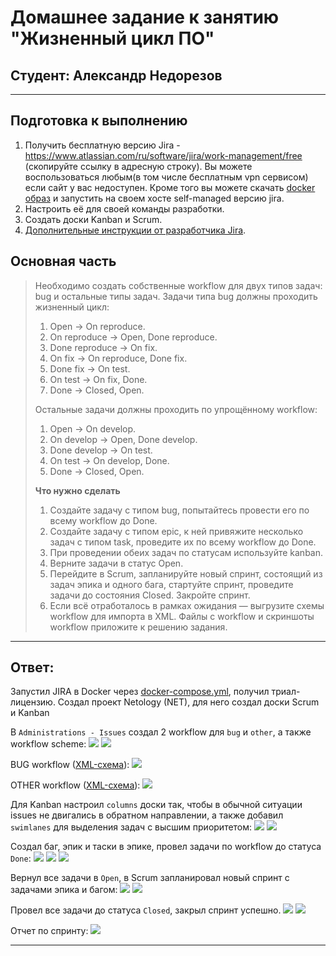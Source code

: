 # Домашнее задание к занятию "Жизненный цикл ПО"
## Студент: Александр Недорезов 

------

## Подготовка к выполнению

1. Получить бесплатную версию Jira - https://www.atlassian.com/ru/software/jira/work-management/free (скопируйте ссылку в адресную строку). 
Вы можете воспользоваться любым(в том числе бесплатным vpn сервисом) если сайт у вас недоступен. Кроме того вы можете скачать [docker образ](https://hub.docker.com/r/atlassian/jira-software/#) и запустить на своем хосте self-managed версию jira.
2. Настроить её для своей команды разработки.
3. Создать доски Kanban и Scrum.
4. [Дополнительные инструкции от разработчика Jira](https://support.atlassian.com/jira-cloud-administration/docs/import-and-export-issue-workflows/).

## Основная часть
> 
> Необходимо создать собственные workflow для двух типов задач: bug и остальные типы задач. Задачи типа bug должны проходить жизненный цикл:
> 
> 1. Open -> On reproduce.
> 2. On reproduce -> Open, Done reproduce.
> 3. Done reproduce -> On fix.
> 4. On fix -> On reproduce, Done fix.
> 5. Done fix -> On test.
> 6. On test -> On fix, Done.
> 7. Done -> Closed, Open.
> 
> Остальные задачи должны проходить по упрощённому workflow:
> 
> 1. Open -> On develop.
> 2. On develop -> Open, Done develop.
> 3. Done develop -> On test.
> 4. On test -> On develop, Done.
> 5. Done -> Closed, Open.
> 
> **Что нужно сделать**
> 
> 1. Создайте задачу с типом bug, попытайтесь провести его по всему workflow до Done. 
> 2. Создайте задачу с типом epic, к ней привяжите несколько задач с типом task, проведите их по всему workflow до Done. 
> 3. При проведении обеих задач по статусам используйте kanban. 
> 4. Верните задачи в статус Open.
> 5. Перейдите в Scrum, запланируйте новый спринт, состоящий из задач эпика и одного бага, стартуйте спринт, проведите задачи до состояния Closed. Закройте спринт.
> 6. Если всё отработалось в рамках ожидания — выгрузите схемы workflow для импорта в XML. Файлы с workflow и скриншоты workflow приложите к решению задания.


------

## Ответ:
Запустил JIRA в Docker через [docker-compose.yml](docker-compose.yml), получил триал-лицензию.
Создал проект Netology (NET), для него создал доски Scrum и Kanban

В `Administrations - Issues` создал 2 workflow для `bug` и `other`, а также workflow scheme:
![](img/01.workflow_list.png)
![](img/02.workflow_scheme.png)

BUG workflow ([XML-схема](workflow/BUG%20workflow%20for%20project%20NET.xml)):
![](img/03.workflow_bug.png)

OTHER workflow ([XML-схема](workflow/OTHER%20workflow%20for%20project%20NET.xml)):
![](img/04.workflow_other.png)

Для Kanban настроил `columns` доски так, чтобы в обычной ситуации issues не двигались в обратном направлении, а также добавил `swimlanes` для выделения задач с высшим приоритетом:
![](img/05.kanban_columns.png)
![](img/06.kanban_swimlanes.png)

Создал баг, эпик и таски в эпике, провел задачи по workflow до статуса `Done`:
![](img/07.task_create.png)
![](img/08.bug_kanban.png)
![](img/09.kanban_done.png)

Вернул все задачи в `Open`, в Scrum запланировал новый спринт с задачами эпика и багом:
![](img/10.scrum_sprint.png)
![](img/11.start_sprint.png)

Провел все задачи до статуса `Closed`, закрыл спринт успешно.
![](img/12.bug_scrum.png)
![](img/13.sprint_complete.png)

Отчет по спринту:
![](img/14.sprint_report.png)

------